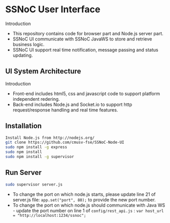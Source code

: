 SSNoC User Interface
=========

Introduction

  - This repository contains code for browser part and Node.js server part.
  - SSNoC UI communicate with SSNoC JavaWS to store and retrieve business logic.
  - SSNoC UI support real time notification, message passing and status updating.



UI System Architecture
-----------

Introduction

* Front-end includes html5, css and javascript code to support platform independent redering.
* Back-end includes Node.js and Socket.io to support http request/response handling and real time features.

Installation
--------------

```sh
Install Node.js from http://nodejs.org/
git clone https://github.com/cmusv-fse/SSNoC-Node-UI
sudo npm install -g express
sudo npm install
sudo npm install -g supervisor
```
Run Server
--------------

```sh
sudo supervisor server.js
```

* To change the port on which node.js starts, please update line 21 of server.js file: `app.set("port", 80);` to provide the new port number.
* To change the port on which node.js should communicate with Java WS - update the port number on line 1 of `config/rest_api.js` : `var host_url = "http://localhost:1234/ssnoc";`
